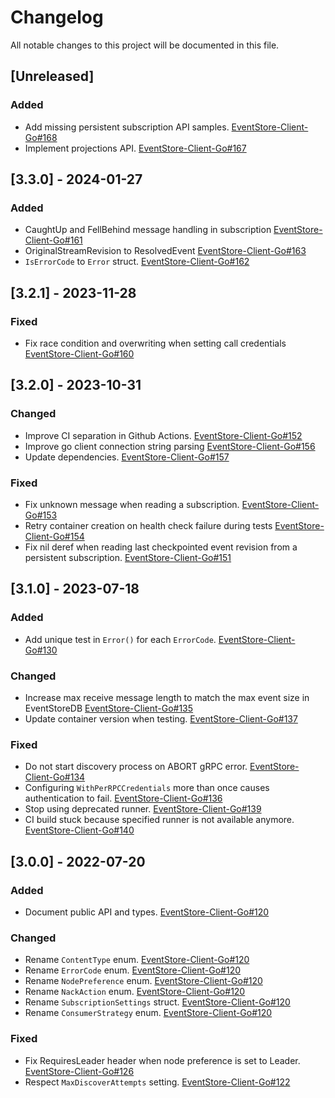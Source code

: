 # Changelog
All notable changes to this project will be documented in this file.

## [Unreleased]

### Added
- Add missing persistent subscription API samples. [EventStore-Client-Go#168](https://github.com/EventStore/EventStore-Client-Go/pull/168)
- Implement projections API. [EventStore-Client-Go#167](https://github.com/EventStore/EventStore-Client-Go/pull/167)

## [3.3.0] - 2024-01-27
### Added
- CaughtUp and FellBehind message handling in subscription [EventStore-Client-Go#161](https://github.com/EventStore/EventStore-Client-Go/pull/161)
- OriginalStreamRevision to ResolvedEvent [EventStore-Client-Go#163](https://github.com/EventStore/EventStore-Client-Go/pull/163)
- `IsErrorCode` to `Error` struct. [EventStore-Client-Go#162](https://github.com/EventStore/EventStore-Client-Go/pull/162)

## [3.2.1] - 2023-11-28
### Fixed
- Fix race condition and overwriting when setting call credentials [EventStore-Client-Go#160](https://github.com/EventStore/EventStore-Client-Go/pull/160)

## [3.2.0] - 2023-10-31
### Changed
- Improve CI separation in Github Actions. [EventStore-Client-Go#152](https://github.com/EventStore/EventStore-Client-Go/pull/152)
- Improve go client connection string parsing [EventStore-Client-Go#156](https://github.com/EventStore/EventStore-Client-Go/pull/156)
- Update dependencies. [EventStore-Client-Go#157](https://github.com/EventStore/EventStore-Client-Go/pull/157)

### Fixed
- Fix unknown message when reading a subscription. [EventStore-Client-Go#153](https://github.com/EventStore/EventStore-Client-Go/pull/153)
- Retry container creation on health check failure during tests [EventStore-Client-Go#154](https://github.com/EventStore/EventStore-Client-Go/pull/154)
- Fix nil deref when reading last checkpointed event revision from a persistent subscription. [EventStore-Client-Go#151](https://github.com/EventStore/EventStore-Client-Go/pull/151)

## [3.1.0] - 2023-07-18

### Added
- Add unique test in `Error()` for each `ErrorCode`. [EventStore-Client-Go#130](https://github.com/EventStore/EventStore-Client-Go/pull/130)

### Changed
- Increase max receive message length to match the max event size in EventStoreDB [EventStore-Client-Go#135](https://github.com/EventStore/EventStore-Client-Go/pull/135)
- Update container version when testing. [EventStore-Client-Go#137](https://github.com/EventStore/EventStore-Client-Go/pull/137)

### Fixed
- Do not start discovery process on ABORT gRPC error. [EventStore-Client-Go#134](https://github.com/EventStore/EventStore-Client-Go/pull/134)
- Configuring `WithPerRPCCredentials` more than once causes authentication to fail. [EventStore-Client-Go#136](https://github.com/EventStore/EventStore-Client-Go/pull/136)
- Stop using deprecated runner. [EventStore-Client-Go#139](https://github.com/EventStore/EventStore-Client-Go/pull/139)
- CI build stuck because specified runner is not available anymore. [EventStore-Client-Go#140](https://github.com/EventStore/EventStore-Client-Go/pull/140)

## [3.0.0] - 2022-07-20

### Added
- Document public API and types. [EventStore-Client-Go#120](https://github.com/EventStore/EventStore-Client-Go/pull/120)

### Changed
- Rename `ContentType` enum. [EventStore-Client-Go#120](https://github.com/EventStore/EventStore-Client-Go/pull/120)
- Rename `ErrorCode` enum. [EventStore-Client-Go#120](https://github.com/EventStore/EventStore-Client-Go/pull/120)
- Rename `NodePreference` enum. [EventStore-Client-Go#120](https://github.com/EventStore/EventStore-Client-Go/pull/120)
- Rename `NackAction` enum. [EventStore-Client-Go#120](https://github.com/EventStore/EventStore-Client-Go/pull/120)
- Rename `SubscriptionSettings` struct. [EventStore-Client-Go#120](https://github.com/EventStore/EventStore-Client-Go/pull/120)
- Rename `ConsumerStrategy` enum. [EventStore-Client-Go#120](https://github.com/EventStore/EventStore-Client-Go/pull/120)

### Fixed
- Fix RequiresLeader header when node preference is set to Leader. [EventStore-Client-Go#126](https://github.com/EventStore/EventStore-Client-Go/pull/126)
- Respect `MaxDiscoverAttempts` setting. [EventStore-Client-Go#122](https://github.com/EventStore/EventStore-Client-Go/pull/122)
